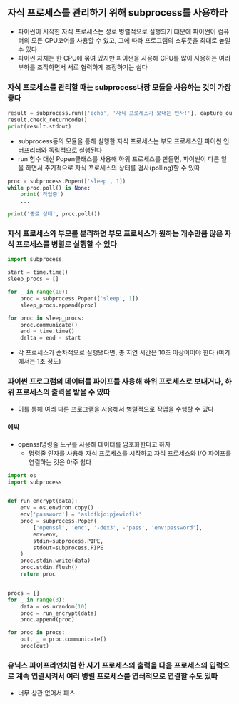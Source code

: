 ## 자식 프로세스를 관리하기 위해 subprocess를 사용하라

- 파이썬이 시작한 자식 프로세스는 성로 병렬적으로 실행되기 떄문에 파이썬이 컴퓨터의 모든 CPU코어를 사용할 수 있고, 그에 따라 프로그램의 스루풋을 최대로 높일 수 있다
- 파이썬 자체는 한 CPU에 묶여 있지만 파이썬을 사용해 CPU를 많이 사용하는 여러 부하를 조작하면서 서로 협력하게 조정하기는 쉽다

### 자식 프로세스를 관리할 때는  subprocess내장 모듈을 사용하는 것이 가장 좋다

```python
result = subprocess.run(['echo', '자식 프로세스가 보내는 인사!'], capture_output=True, encoding='utf-8')
result.check_returncode()
print(result.stdout)
```

- subprocess등의 모듈을 통해 실행한 자식 프로세스는 부모 프로세스인 파이썬 인터프리터와 독립적으로 실행된다
- run 함수 대신 Popen클래스를 사용해 하위 프로세스를 만들면, 파이썬이 다른 일을 하면서 주기적으로 자식 프로세스의 상태를 검사(polling)할 수 있따

```python
proc = subprocess.Popen(['sleep', 1])
while proc.poll() is None:
    print('작업중')
    ...

print('종료 상태', proc.poll())
```

### 자식 프로세스와 부모를 분리하면 부모 프로세스가 원하는 개수만큼 많은 자식 프로세스를 병렬로 실행할 수 있다

```python
import subprocess

start = time.time()
sleep_procs = []

for _ in range(10):
    proc = subprocess.Popen(['sleep', 1])
    sleep_procs.append(proc)

for proc in sleep_procs:
    proc.communicate()
    end = time.time()
    delta = end - start
```

- 각 프로세스가 순차적으로 실행됐다면, 총 지연 시간은 10초 이상이어야 한다 (여기에서는 1초 정도)

### 파이썬 프로그램의 데이터를 파이프를 사용해 하위 프로세스로 보내거나, 하위 프로세스의 출력을 받을 수 있따

- 이를 통해 여러 다른 프로그램을 사용해서 병렬적으로 작업을 수행할 수 있다

#### 에씨

- openssl명령줄 도구를 사용해 데이터를 암호화한다고 하자
    - 명령줄 인자를 사용해 자식 프로세스를 시작하고 자식 프로세스와 I/O 파이프를 연결하는 것은 아주 쉽다

```python
import os
import subprocess


def run_encrypt(data):
    env = os.environ.copy()
    env['password'] = 'asldfkjoipjewioflk'
    proc = subprocess.Popen(
        ['openssl', 'enc', '-dex3', -'pass', 'env:password'],
        env=env,
        stdin=subprocess.PIPE,
        stdout=subprocess.PIPE
    )
    proc.stdin.write(data)
    proc.stdin.flush()
    return proc


procs = []
for _ in range(3):
    data = os.urandom(10)
    proc = run_encrypt(data)
    proc.append(proc)

for proc in procs:
    out, _ = proc.communicate()
    proc(out)
```

### 유닉스 파이프라인처럼 한 사기 프로세스의 출력을 다음 프로세스의 입력으로 계속 연결시켜서 여러 병렬 프로세스를 연쇄적으로 연결할 수도 있따

- 너무 상관 없어서 패스 